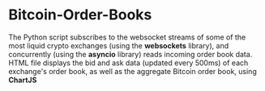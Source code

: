 # Bitcoin-Order-Books

The Python script subscribes to the websocket streams of some of the most liquid crypto exchanges (using the **websockets** library), and concurrently (using the **asyncio** library) reads incoming order book data.\
HTML file displays the bid and ask data (updated every 500ms) of each exchange's order book, as well as the aggregate Bitcoin order book, using **ChartJS**
